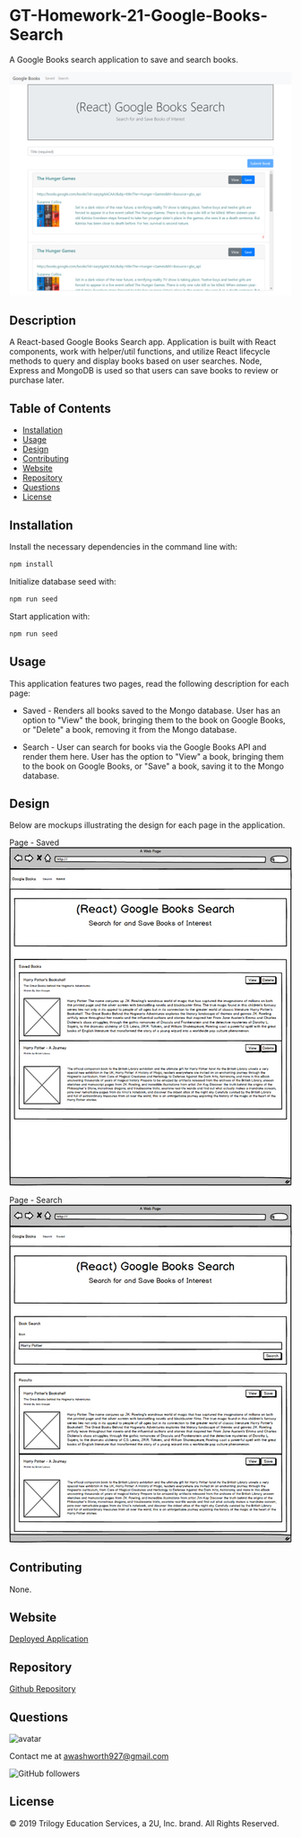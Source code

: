 # GT-Homework-21-Google-Books-Search

A Google Books search application to save and search books.

![screenshot](./misc/homework_21_google-books-search.png)

## Description

A React-based Google Books Search app. Application is built with React components, work with helper/util functions, and utilize React lifecycle methods to query and display books based on user searches. Node, Express and MongoDB is used so that users can save books to review or purchase later.

## Table of Contents

* [Installation](#installation)
* [Usage](#usage)
* [Design](#design)
* [Contributing](#contributing)
* [Website](#website)
* [Repository](#repository)
* [Questions](#questions)
* [License](#license)


## Installation

Install the necessary dependencies in the command line with:

```sh
npm install
```

Initialize database seed with:

```sh
npm run seed
```

Start application with:

```sh
npm run seed
```

## Usage

This application features two pages, read the following description for each page:
  
  * Saved - Renders all books saved to the Mongo database. User has an option to "View" the book, bringing them to the book on Google Books, or "Delete" a book, removing it from the Mongo database.

  * Search - User can search for books via the Google Books API and render them here. User has the option to "View" a book, bringing them to the book on Google Books, or "Save" a book, saving it to the Mongo database.

## Design

Below are mockups illustrating the design for each page in the application.

Page - Saved
![screenshot-Saved](./misc/Saved.png)

Page - Search
![screenshot-Search](./misc/Search.png)


## Contributing

None.

## Website

[Deployed Application](https://stark-forest-37093.herokuapp.com/)

## Repository

[Github Repository](https://github.com/AlanAshworth/GT-Homework-21-Google-Books-Search)

## Questions

<img src="https://avatars3.githubusercontent.com/u/54105679?v=4" alt="avatar" width="100px" height="100px" />

Contact me at <a href="mailto:awashworth927@gmail.com">awashworth927@gmail.com</a>

![GitHub followers](https://img.shields.io/github/followers/AlanAshworth?label=Follow&style=social)

## License

© 2019 Trilogy Education Services, a 2U, Inc. brand. All Rights Reserved.
